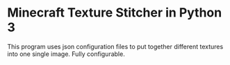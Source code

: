 # Minecraft Texture Stitcher in Python 3
This program uses json configuration files to put together different textures into one single image. Fully configurable.
